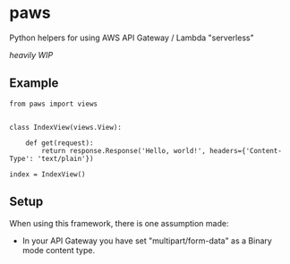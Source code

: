 # paws
Python helpers for using AWS API Gateway / Lambda "serverless"

*heavily WIP*

## Example

```
from paws import views


class IndexView(views.View):

    def get(request):
        return response.Response('Hello, world!', headers={'Content-Type': 'text/plain'})

index = IndexView()

```

## Setup

When using this framework, there is one assumption made:

- In your API Gateway you have set "multipart/form-data" as a Binary mode content type.
